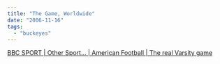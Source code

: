 ```yaml
---
title: "The Game, Worldwide"
date: "2006-11-16"
tags: 
  - "buckeyes"
---
```


[BBC SPORT | Other Sport... | American Football | The real Varsity game](http://news.bbc.co.uk/sport1/hi/other_sports/american_football/6153746.stm "BBC SPORT | Other Sport... | American Football | The real Varsity game")
